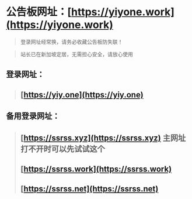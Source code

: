 # 公告板网址：**[https://yiyone.work](https://yiyone.work)**
> 登录网址经常换，请务必收藏公告板防失联！

> 站长已在新加坡定居，无需担心安全，请放心使用
## 登录网址：
> ## **[https://yiy.one](https://yiy.one)**
## 备用登录网址：
> ## **[https://ssrss.xyz](https://ssrss.xyz)** 主网址打不开时可以先试试这个
> ## **[https://ssrss.work](https://ssrss.work)**
> ## **[https://ssrss.net](https://ssrss.net)**
